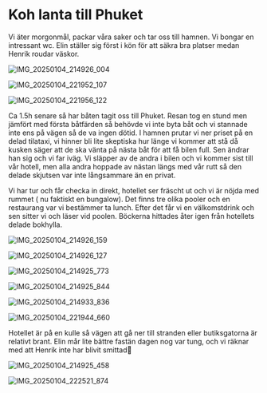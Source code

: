 # Koh lanta till Phuket 

Vi äter morgonmål, packar våra saker och
tar oss till hamnen. Vi bongar en intressant wc. Elin ställer sig först i
kön för att säkra bra platser medan Henrik roudar väskor.

![IMG_20250104_214926_004](https://github.com/user-attachments/assets/e005958c-129b-4a80-b2ff-409cadeb41d9)


![IMG_20250104_221952_107](https://github.com/user-attachments/assets/627c4d0b-cfd9-4767-bc93-090f68c5f499)


![IMG_20250104_221956_122](https://github.com/user-attachments/assets/8f61bf66-5e51-475c-8138-34819219eb44)



Ca 1.5h senare så har båten tagit oss till
Phuket. Resan tog en stund men jämfört med första båtfärden
så behövde vi inte byta båt och vi stannade inte ens
på vägen så de va ingen dötid.
I hamnen prutar vi ner priset på en delad 
tilataxi,  vi hinner bli lite skeptiska hur länge
vi kommer att stå då kusken säger att de ska vänta på
nästa båt för att få bilen full. Sen ändrar han sig
och vi far iväg. Vi släpper av de andra i bilen
och vi kommer sist till vår hotell, men alla andra
hoppade av nästan längs med vår rutt så den delade
skjutsen var inte långsammare än en privat.

Vi har tur och får checka in direkt,
hotellet ser fräscht ut och vi är nöjda med rummet ( nu faktiskt en bungalow).
Det finns tre olika pooler och en restaurang var vi
bestämmer ta lunch. Efter det får vi en välkomstdrink och sen sitter vi och läser vid poolen. Böckerna hittades åter igen från hotellets delade bokhylla.

![IMG_20250104_214926_159](https://github.com/user-attachments/assets/dd4e3346-6d4c-4712-9f90-098546bb0fb8)


![IMG_20250104_214926_127](https://github.com/user-attachments/assets/032ff654-ee57-4126-adcf-07ab1322004d)


![IMG_20250104_214925_773](https://github.com/user-attachments/assets/1d02d94f-cfcd-4ade-8972-fe6b52937d36)


![IMG_20250104_214925_844](https://github.com/user-attachments/assets/64936c34-632f-4337-ba88-7ea66261161c)


![IMG_20250104_214933_836](https://github.com/user-attachments/assets/b2c1ccf2-eb5f-47f4-8dd1-9838b672ffc0)


![IMG_20250104_221944_660](https://github.com/user-attachments/assets/0eb683dc-dd4d-4a3c-b1ff-0007ccc5b96e)




Hotellet är på en kulle
så vägen att gå ner till stranden eller butiksgatorna
är relativt brant.
Elin mår lite bättre fastän dagen nog var tung, och vi räknar med att
Henrik inte har blivit smittad🤞

![IMG_20250104_214925_458](https://github.com/user-attachments/assets/34f8776f-1d04-4d96-bbcb-31daddefda78)

![IMG_20250104_222521_874](https://github.com/user-attachments/assets/d40aaa17-8b0c-4b67-b814-d66b22a4c136)

